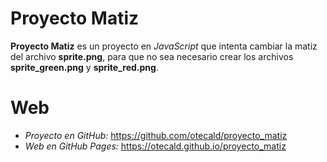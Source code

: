 # Proyecto Matiz

__Proyecto Matiz__ es un proyecto en _JavaScript_ que intenta cambiar la matiz del archivo __sprite.png__, para que no sea necesario crear los archivos __sprite_green.png__ y __sprite_red.png__.

# Web

 - _Proyecto en GitHub:_ https://github.com/otecald/proyecto_matiz
 - _Web en GitHub Pages:_ https://otecald.github.io/proyecto_matiz
